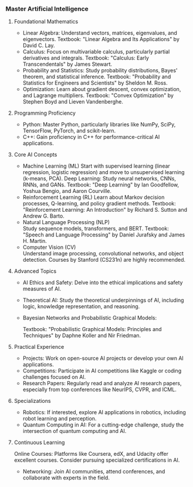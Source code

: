 ### Master Artificial Intelligence

1. Foundational Mathematics

    - Linear Algebra: Understand vectors, matrices, eigenvalues, and eigenvectors. Textbook: "Linear Algebra and Its Applications" by David C. Lay.
    - Calculus: Focus on multivariable calculus, particularly partial derivatives and integrals. Textbook: "Calculus: Early Transcendentals" by James Stewart.
    - Probability and Statistics: Study probability distributions, Bayes' theorem, and statistical inference. Textbook: "Probability and Statistics for Engineers and Scientists" by Sheldon M. Ross.
    - Optimization: Learn about gradient descent, convex optimization, and Lagrange multipliers. Textbook: "Convex Optimization" by Stephen Boyd and Lieven Vandenberghe.

2. Programming Proficiency

    - Python: Master Python, particularly libraries like NumPy, SciPy, TensorFlow, PyTorch, and scikit-learn.
    -  C++: Gain proficiency in C++ for performance-critical AI applications.

3. Core AI Concepts

   - Machine Learning (ML)
        Start with supervised learning (linear regression, logistic regression) and move to unsupervised learning (k-means, PCA).
        Deep Learning: Study neural networks, CNNs, RNNs, and GANs. Textbook: "Deep Learning" by Ian Goodfellow, Yoshua Bengio, and Aaron Courville.  
    - Reinforcement Learning (RL)
        Learn about Markov decision processes, Q-learning, and policy gradient methods. Textbook: "Reinforcement Learning: An Introduction" by Richard S. Sutton and Andrew G. Barto.  
    - Natural Language Processing (NLP)  
        Study sequence models, transformers, and BERT. Textbook: "Speech and Language Processing" by Daniel Jurafsky and James H. Martin.
    - Computer Vision (CV)  
        Understand image processing, convolutional networks, and object detection. Courses by Stanford (CS231n) are highly recommended.

4. Advanced Topics

    - AI Ethics and Safety: Delve into the ethical implications and safety measures of AI.
    - Theoretical AI: Study the theoretical underpinnings of AI, including logic, knowledge representation, and reasoning.
    - Bayesian Networks and Probabilistic Graphical Models:  
   
        Textbook: "Probabilistic Graphical Models: Principles and Techniques" by Daphne Koller and Nir Friedman.

5. Practical Experience

    - Projects: Work on open-source AI projects or develop your own AI applications.
    - Competitions: Participate in AI competitions like Kaggle or coding challenges focused on AI.
    - Research Papers: Regularly read and analyze AI research papers, especially from top conferences like NeurIPS, CVPR, and ICML.

6. Specializations

    - Robotics: If interested, explore AI applications in robotics, including robot learning and perception.
    - Quantum Computing in AI: For a cutting-edge challenge, study the intersection of quantum computing and AI.

7. Continuous Learning

    Online Courses: Platforms like Coursera, edX, and Udacity offer excellent courses. Consider pursuing specialized certifications in AI.  

   - Networking: Join AI communities, attend conferences, and collaborate with experts in the field.